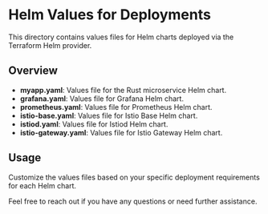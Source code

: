 # Helm Values for Deployments

This directory contains values files for Helm charts deployed via the Terraform Helm provider.

## Overview

- **myapp.yaml**: Values file for the Rust microservice Helm chart.
- **grafana.yaml**: Values file for Grafana Helm chart.
- **prometheus.yaml**: Values file for Prometheus Helm chart.
- **istio-base.yaml**: Values file for Istio Base Helm chart.
- **istiod.yaml**: Values file for Istiod Helm chart.
- **istio-gateway.yaml**: Values file for Istio Gateway Helm chart.
  
## Usage

Customize the values files based on your specific deployment requirements for each Helm chart.

Feel free to reach out if you have any questions or need further assistance.
